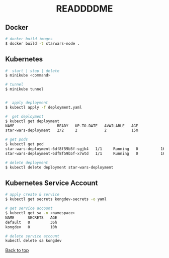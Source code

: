 

<h1 align="center">READDDDME</h1>


## Docker ##
```bash
# docker build images
$ docker build -t starwars-node .
```

## Kubernetes ##
```bash
#  start | stop | delete
$ minikube <command>

# tunnel
$ minikube tunnel


#  apply deployment
$ kubectl apply -f deployment.yaml

#  get deployment
$ kubectl get deployment
NAME                   READY   UP-TO-DATE   AVAILABLE   AGE
star-wars-deployment   2/2     2            2           15m

# get pods
$ kubectl get pod
star-wars-deployment-6df8f59b5f-sgjk4   1/1     Running   0          16m
star-wars-deployment-6df8f59b5f-x7wtd   1/1     Running   0          16m

# delete deployment
$ kubectl delete deployment star-wars-deployment

```

## Kubernetes Service Account ##
```bash
# apply create & service
$ kubectl get secrets kongdev-secrets -o yaml

# get service account
$ kubectl get sa -n <namespace>
NAME      SECRETS   AGE
default   0         36h
kongdev   0         10h

# delete service account
kubectl delete sa kongdev
```

<a href="#top">Back to top</a>
